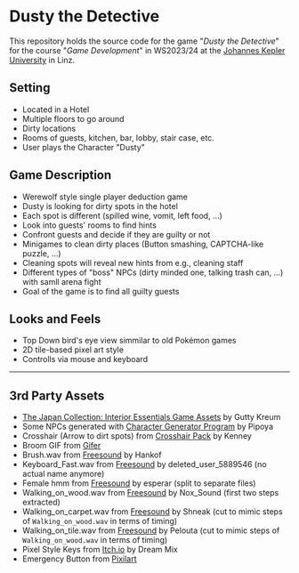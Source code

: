 # Dusty the Detective
This repository holds the source code for the game "*Dusty the Detective*" for the course "*Game Development*" in WS2023/24 at the [Johannes Kepler University](https://www.jku.at/) in Linz.

## Setting
* Located in a Hotel
* Multiple floors to go around
* Dirty locations
* Rooms of guests, kitchen, bar, lobby, stair case, etc.
* User plays the Character "Dusty"

## Game Description
* Werewolf style single player deduction game
* Dusty is looking for dirty spots in the hotel
* Each spot is different (spilled wine, vomit, left food, …)
* Look into guests' rooms to find hints
* Confront guests and decide if they are guilty or not
* Minigames to clean dirty places (Button smashing, CAPTCHA-like puzzle, …)
* Cleaning spots will reveal new hints from e.g., cleaning staff
* Different types of "boss" NPCs (dirty minded one, talking trash can, …) with samll arena fight
* Goal of the game is to find all guilty guests

## Looks and Feels
* Top Down bird's eye view simmilar to old Pokémon games
* 2D tile-based pixel art style
* Controlls via mouse and keyboard

---
## 3rd Party Assets
* [The Japan Collection: Interior Essentials Game Assets](https://assetstore.unity.com/packages/2d/environments/the-japan-collection-interior-essentials-game-assets-215225) by Gutty Kreum
* Some NPCs generated with [Character Generator Program](https://pipoya.itch.io/pipoya-free-rpg-character-sprites-32x32/devlog/108932/character-generator-program) by Pipoya
* Crosshair (Arrow to dirt spots) from [Crosshair Pack](https://kenney-assets.itch.io/crosshair-pack) by Kenney
* Broom GIF from [Gifer](https://gifer.com/en/YpGV)
* Brush.wav from [Freesound](https://freesound.org/s/655623/) by Hankof
* Keyboard_Fast.wav from [Freesound](https://freesound.org/s/333579/) by deleted_user_5889546 (no actual name anymore)
* Female hmm from [Freesound](https://freesound.org/s/170767/) by esperar (split to separate files)
* Walking_on_wood.wav from [Freesound](https://freesound.org/s/533044/) by Nox_Sound (first two steps extracted)
* Walking_on_carpet.wav from [Freesound](https://freesound.org/s/543523/) by Shneak (cut to mimic steps of `Walking_on_wood.wav` in terms of timing)
* Walking_on_tile.wav from [Freesound](https://freesound.org/s/689127/) by Pelouta (cut to mimic steps of `Walking_on_wood.wav` in terms of timing)
* Pixel Style Keys from [Itch.io](https://dreammix.itch.io/keyboard-keys-for-ui) by Dream Mix
* Emergency Button from [Pixilart](https://www.pixilart.com/draw/emergency-button-among-us-16b80ef2ed7fca4)